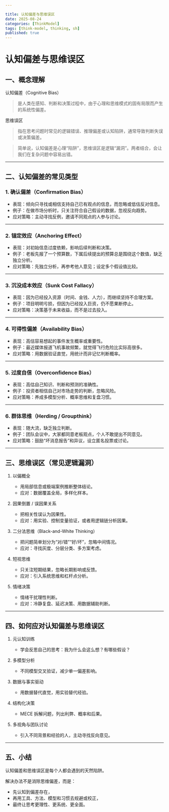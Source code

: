 ```yaml
---

title: 认知偏差与思维误区
date: 2025-08-24
categories: [ThinkModel]
tags: [think-model, thinking, sh]
published: true
---
```



# 认知偏差与思维误区

## 一、概念理解

认知偏差（Cognitive Bias）

> 是人类在感知、判断和决策过程中，由于心理和思维模式的固有局限而产生的系统性偏差。

思维误区

> 指在思考问题时常见的逻辑错误、推理偏差或认知陷阱，通常导致判断失误或决策偏差。

> 简单说，认知偏差是心理“陷阱”，思维误区是逻辑“漏洞”。两者结合，会让我们在复杂问题中容易出错。

---

## 二、认知偏差的常见类型

### 1. 确认偏差（Confirmation Bias）

* 表现：倾向只寻找或相信支持自己已有观点的信息，而忽略或低估反对信息。
* 例子：在做市场分析时，只关注符合自己假设的数据，忽视反向趋势。
* 应对策略：主动寻找反例，邀请不同观点的人参与讨论。

---

### 2. 锚定效应（Anchoring Effect）

* 表现：对初始信息过度依赖，影响后续判断和决策。
* 例子：老板先报了一个预算数，下属后续提出的预算总是围绕这个数值，缺乏独立分析。
* 应对策略：先独立分析，再参考他人意见；设定多个假设值比较。

---

### 3. 沉没成本效应（Sunk Cost Fallacy）

* 表现：因为已经投入资源（时间、金钱、人力），而继续坚持不合理方案。
* 例子：项目明明亏损，但因为已经投入巨资，仍不愿果断停止。
* 应对策略：决策基于未来收益，而不是过去投入。

---

### 4. 可得性偏差（Availability Bias）

* 表现：高估容易想起的事件发生概率或重要性。
* 例子：最近媒体报道飞机事故频繁，就觉得飞行危险比实际高很多。
* 应对策略：用数据验证直觉，用统计而非记忆判断概率。

---

### 5. 过度自信（Overconfidence Bias）

* 表现：高估自己知识、判断和预测的准确性。
* 例子：投资者相信自己对市场走势的判断，忽略风险。
* 应对策略：养成多模型分析、概率思维和复盘习惯。

---

### 6. 群体思维（Herding / Groupthink）

* 表现：随大流，缺乏独立判断。
* 例子：团队会议中，大家都同意老板观点，个人不敢提出不同意见。
* 应对策略：鼓励“坏消息报告”和异议，设立匿名投票或讨论。

---

## 三、思维误区（常见逻辑漏洞）

1. 以偏概全

   * 用局部信息或极端案例推断整体结论。
   * 应对：数据覆盖全局，多样化样本。

2. 因果倒置 / 误因果关系

   * 把相关性误认为因果性。
   * 应对：用实验、控制变量验证，或者用逻辑链分析因果。

3. 二分法思维（Black-and-White Thinking）

   * 把问题简单划分为“对/错”“好/坏”，忽略中间情况。
   * 应对：寻找灰度、分层分类、多方案考虑。

4. 短视思维

   * 只关注短期结果，忽略长期影响或反馈。
   * 应对：引入系统思维和杠杆点分析。

5. 情绪决策

   * 情绪干扰理性判断。
   * 应对：冷静复盘、延迟决策、用数据辅助判断。

---

## 四、如何应对认知偏差与思维误区

1. 元认知训练

   * 学会反思自己的思考：我为什么会这么想？有哪些假设？
2. 多模型分析

   * 不同模型交叉验证，减少单一偏差影响。
3. 数据与事实驱动

   * 用数据替代直觉，用实验替代经验。
4. 结构化决策

   * MECE 拆解问题，列出利弊、概率和后果。
5. 多视角与团队讨论

   * 引入不同背景和经验的人，主动寻找反向意见。

---

## 五、小结

认知偏差和思维误区是每个人都会遇到的天然陷阱。

解决办法不是消除思维偏差，而是：

* 先认知到偏差存在，
* 再用工具、方法、模型和习惯去规避或校正，
* 最终让思考更理性、更系统、更全面。



